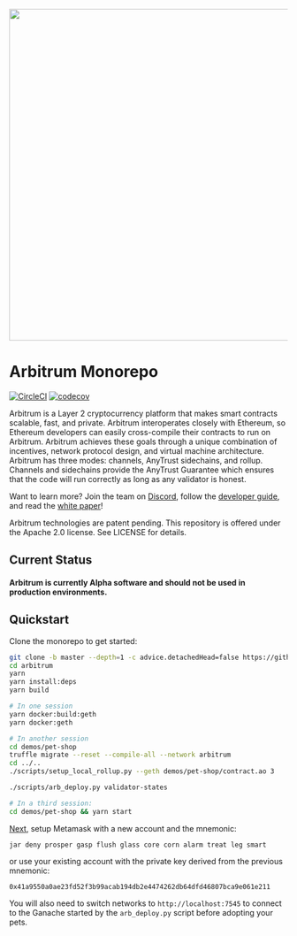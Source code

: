<p align="center"><img src="https://offchainlabs.com/c79291eee1a8e736eebd9a2c708dbe44.png" width="600"></p>

# Arbitrum Monorepo

[![CircleCI](https://circleci.com/gh/OffchainLabs/arbitrum.svg?style=svg)](https://circleci.com/gh/OffchainLabs/arbitrum) [![codecov](https://codecov.io/gh/OffchainLabs/arbitrum/branch/master/graph/badge.svg)](https://codecov.io/gh/OffchainLabs/arbitrum)

Arbitrum is a Layer 2 cryptocurrency platform that makes smart contracts scalable, fast, and private. Arbitrum interoperates closely with Ethereum, so Ethereum developers can easily cross-compile their contracts to run on Arbitrum. Arbitrum achieves these goals through a unique combination of incentives, network protocol design, and virtual machine architecture. Arbitrum has three modes: channels, AnyTrust sidechains, and rollup. Channels and sidechains provide the AnyTrust Guarantee which ensures that the code will run correctly as long as any validator is honest.

Want to learn more? Join the team on [Discord](https://discord.gg/ZpZuw7p), follow the [developer guide](https://developer.offchainlabs.com), and read the [white paper](https://offchainlabs.com/arbitrum.pdf)!

Arbitrum technologies are patent pending. This repository is offered under the Apache 2.0 license. See LICENSE for details.

## Current Status

#### Arbitrum is currently Alpha software and should not be used in production environments.

## Quickstart

Clone the monorepo to get started:

```bash
git clone -b master --depth=1 -c advice.detachedHead=false https://github.com/OffchainLabs/arbitrum.git
cd arbitrum
yarn
yarn install:deps
yarn build

# In one session
yarn docker:build:geth
yarn docker:geth

# In another session
cd demos/pet-shop
truffle migrate --reset --compile-all --network arbitrum
cd ../..
./scripts/setup_local_rollup.py --geth demos/pet-shop/contract.ao 3

./scripts/arb_deploy.py validator-states

# In a third session:
cd demos/pet-shop && yarn start
```

[Next](https://developer.offchainlabs.com/docs/Developer_Quickstart/#use-the-dapp), setup Metamask with a new
account and the mnemonic:

```
jar deny prosper gasp flush glass core corn alarm treat leg smart
```

or use your existing account with the private key derived from the previous mnemonic:

```
0x41a9550a0ae23fd52f3b99acab194db2e4474262db64dfd46807bca9e061e211
```

You will also need to switch networks to `http://localhost:7545` to connect to the Ganache started by the `arb_deploy.py`
script before adopting your pets.
